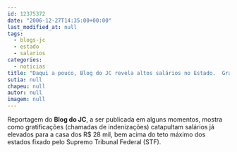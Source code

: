 ```yaml
---
id: 12375372
date: "2006-12-27T14:35:00+00:00"
last_modified_at: null
tags:
  - blogs-jc
  - estado
  - salarios
categories:
  - noticias
title: "Daqui a pouco, Blog do JC revela altos salários no Estado.  Gratificações elevam salários para R$ 28,5 mil"
sutia: null
chapeu: null
autor: null
imagem: null
---
```

<p><P>Reportagem do <STRONG>Blog do JC</STRONG>, a ser publicada em alguns momentos, mostra como gratificações (chamadas de indenizações) catapultam salários já elevados para a casa dos R$ 28 mil, bem acima do teto máximo dos estados fixado pelo Supremo Tribunal Federal (STF).</P> </p>
